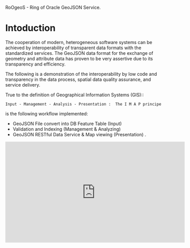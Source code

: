 RoOgeoS - Ring of Oracle GeoJSON Service.

# Intoduction

The cooperation of modern, heterogeneous software systems can be achieved by interoperability of transparent data formats with the standardized services. 
The GeoJSON data format for the exchange of geometry and attribute data has proven to be very assertive due to its transparency and efficiency. 

The following is a demonstration of the interoperability by low code and transparency in the data process, spatial data quality assurance, and service delivery.  

True to the definition of Geographical Information Systems (GIS)::

 	Input - Management - Analysis - Presentation :  The I M A P principe

is the following workflow implemented:



- GeoJSON File convert into DB Feature Table (Input)
- Validation and Indexing (Management & Analyzing)
- GeoJSON RESTful Data Service & Map viewing (Presentation) .

<iframe width="560" height="315"
src="https://www.youtube.com/embed/MUQfKFzIOeU" 
frameborder="0" 
allow="accelerometer; autoplay; encrypted-media; gyroscope; picture-in-picture" 
allowfullscreen></iframe>
